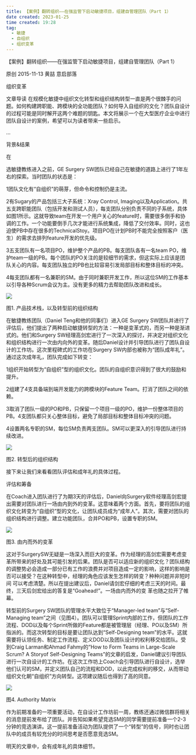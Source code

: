 ```yaml
---
title: 【案例】翻转组织——在强监管下启动敏捷项目，组建自管理团队（Part 1）   
date created: 2023-01-25  
time created: 19:28  
tag:   
  - 敏捷   
  - 自组织   
  - 组织变革  
---
```

  

【案例】翻转组织——在强监管下启动敏捷项目，组建自管理团队（Part 1）  
  
原创 2015-11-13 黄喆 意启部落  
  

﻿﻿组织变革  
  


文章导读 在规模化敏捷中组织文化转型和组织结构转型一直是两个很棘手的问题。如何构建跨职能、跨模块的全功能团队？如何导入自组织的文化？团队自设计的过程可能是同时解开这两个难题的钥匙。本文将展示一个在大型医疗企业中进行团队自设计的案例，希望可以为读者带来一些启示。  
  


...  
  


背景&结果  
  


在  
  
选敏捷教练进入之前，GE Surgery SW团队已经自己在敏捷的道路上进行了1年左右的探索。当时团队的状态是：  
  




1团队文化有“自组织”的萌芽，但命令和控制仍是主流。  
  


2有Sugary的产品包括三大子系统：Xray Control, Imaging以及Application。共五支跨职能团队（包括开发和测试人员），每支团队分别负责不同的子系统，具体如图1所示。这就导致team在开发一个用户关心的feature时，需要很多倒手和协调的工作。一个功能要倒手几次才能进行系统集成，降低了交付效率。同时，这也迫使PB中存在很多的TechnicalStoy。项目PO在计划PB时不能完全按照客户（医生）的需求去排列feature开发的优先级。  
  


3五支团队有一名项目PO，维护整个产品的PB。每支团队各有一名team PO，维护team一级的PB。每个团队的PO关注的是较细节的需求，但这实际上应该是团队关心的内容。每支团队独立的PB也比较容易引发局部目标和整体目标的冲突。  
  


4每支团队都有一名兼职的SM。由于同时兼职开发工作，所以这位SM的工作基本以引导各种Scrum会议为主。没有更多的精力去帮助团队改进和成长。  
  


![](29EE7D51A2F24BE3BB3A17263D01B3FD.jpeg)  
  
</en-media>  
  
图1. 产品技术栈，以及转型前的组织结构  
  






在敏捷教练团队（Daniel Teng和他的同事们）进入GE Surgery SW团队并进行了评估后，他们提出了两种启动敏捷转型的方法：一种是变革式的，而另一种是渐进式的。他们和Surgery SW经理高剑宏进行了一次深入的探讨，并决定对组织文化和组织结构进行一次由内向外的变革。随后Daniel设计并引导团队进行了团队自设计的工作坊。这次里程碑式的工作坊在Surgery SW内部也被称为“团队成年礼”。通过这次成年礼，团队完成如下转变：  
  


1组织开始转型为“自组织”型的组织文化。团队的自组织意识得到了很大的鼓励和提升。  
  


2组建了4支具备端到端开发能力的跨模块的Feature Team。打消了团队之间的依赖。  
  


3取消了团队一级的PO和PB，只保留一个项目一级的PO，维护一份整体项目的PB。4支团队都只关心整体目标，避免了局部目标和整体目标冲突的问题。  
  


4设置两名专职的SM，每位SM负责两支团队。SM可以更深入的引导团队进行持续改进。  
  


![](95F8BD881D8D499095C10867436FD5DF.jpeg)  
  
</en-media>  
  
图2. 转型后的组织结构  
  




接下来让我们来看看团队评估和成年礼的具体过程。  
  


评估和筹备  
  


在Coach进入团队进行了为期3天的评估后，Daniel向Surgery软件经理高剑宏提出需要对团队进行一场由内到外的变革。这意味着两个方面。首先，要将团队的组织文化转变为“自组织”型的文化，让团队成员成为“成年人”。其次，需要对团队的组织结构进行调整。建立功能团队，合并PO和PB，设置专职的SM。  
  


![](382986BCC27E4F61AB0E4E974F12BCB8.jpeg)  
  
</en-media>  
  
图3. 由内而外的变革  
  


这对于SurgerySW无疑是一场深入而巨大的变革。作为经理的高剑宏需要考虑变革所带来的好处及其可能引发的后果。团队是否可以适应新的组织文化？团队结构的调整势必会造成一部分已有工作的浪费并对项目造成一定的影响，这样的影响是否可以接受？在这种转型中，经理的角色应该发生怎样的转变？种种问题并非短时间 可以考虑清楚。所以在提出建议后，Daniel请剑宏仔细的考虑三天的时间。最终，三天后剑宏给出的答复是“Goahead!”。一场由内而外的变 革也随之拉开了帷幕。  
  


转型前的Surgery SW团队的管理水平大致位于“Manager-led team”与“Self-Managing team”之间（见图4）。团队可以管理Sprint内部的工作，但团队的工作流程、DOD以及每个Sprint所做的Feature都是被管理层（经理、PO以及SM）所指派的。而这次转型的目标是要让团队达到“Self-Designing team”的水平。这就需要将认领任务、制定工作流程、定义DOD以及团队设计的权利移交给团队。受到Craig Larman和Ahmad Fahmy的“How to Form Teams in Large-Scale Scrum? A Storyof Self-Designing Teams”的文章的启发，Daniel建议引导团队进行一次自设计的工作坊。在这次工作坊上Coach会引导团队进行自设计，选举他们认可的SM，并定义团队自己的流程和DOD，以此完成权利的移交，从而带动组织文化朝“自组织”方向转型。这项建议随后也得到了高的同意。  
  


![](694A7736D9AB4AC08A03E4ACC130F2B4.jpeg)  
  
</en-media>  
  
图4. Authority Matrix  
  


作为前期准备的一项重要活动，在自设计工作坊前一周，教练还通过微信群将相关的消息提前发布给了团队。并告知如果希望竞选SM的同学需要提前准备一个2-3分钟的竞选演讲。这一提前准备活动为团队提供了一个“转型”的信号，同时也让团队中的成员有较充分的时间思考是否愿意竞选SM。  
  


明天的文章中，会有成年礼的具体细节。  
